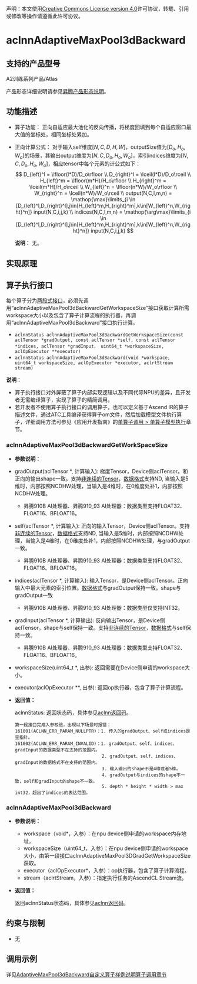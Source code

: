 声明：本文使用[Creative Commons License version 4.0](https://creativecommons.org/licenses/by/4.0/legalcode)许可协议，转载、引用或修改等操作请遵循此许可协议。

# aclnnAdaptiveMaxPool3dBackward

## 支持的产品型号

A2训练系列产品/Atlas

产品形态详细说明请参见[昇腾产品形态说明](https://www.hiascend.com/document/redirect/CannCommunityProductForm)。

## 功能描述

- 算子功能：
  正向自适应最大池化的反向传播，将梯度回填到每个自适应窗口最大值的坐标处，相同坐标处累加。
- 正向计算公式：
  对于输入self维度$[N,C,D,H,W]$，outputSize值为$[D_o,H_o,W_o]$的场景，其输出output维度为$[N,C,D_o,H_o,W_o]$，索引indices维度为$[N,C,D_o,H_o,W_o]$，相应tensor中每个元素的计公式如下：
  $$
  D_{left}^l = \lfloor(l*D)/D_o\rfloor \\
  D_{right}^l = \lceil(l*D)/D_o\rceil \\
  H_{left}^m = \lfloor(m*H)/H_o\rfloor \\
  H_{right}^m = \lceil(m*H)/H_o\rceil  \\
  W_{left}^n = \lfloor(n*W)/W_o\rfloor \\
  W_{right}^n = \lceil(n*W)/W_o\rceil  \\
  output(N,C,l,m,n) = \mathop{\max}\limits_{i \in [D_{left}^l,D_{right}^l],j\in[H_{left}^m,H_{right}^m],k\in[W_{left}^n,W_{right}^n]} input(N,C,i,j,k) \\
  indices(N,C,l,m,n) = \mathop{\arg\max}\limits_{i \in [D_{left}^l,D_{right}^l],j\in[H_{left}^m,H_{right}^m],k\in[W_{left}^n,W_{right}^n]} input(N,C,i,j,k)
  $$
  
  **说明：**
  无。

## 实现原理

## 算子执行接口

每个算子分为[两段式接口](common/两段式接口.md)，必须先调用“aclnnAdaptiveMaxPool3dBackwardGetWorkspaceSize”接口获取计算所需workspace大小以及包含了算子计算流程的执行器，再调用“aclnnAdaptiveMaxPool3dBackward”接口执行计算。

- `aclnnStatus aclnnAdaptiveMaxPool3dBackwardGetWorkspaceSize(const aclTensor *gradOutput, const aclTensor *self, const aclTensor *indices, aclTensor *gradInput， uint64_t *workspaceSize, aclOpExecutor **executor)`
- `aclnnStatus aclnnAdaptiveMaxPool3dBackward(void *workspace, uint64_t workspaceSize, aclOpExecutor *executor, aclrtStream stream)`

**说明**：

- 算子执行接口对外屏蔽了算子内部实现逻辑以及不同代际NPU的差异，且开发者无需编译算子，实现了算子的精简调用。
- 若开发者不使用算子执行接口的调用算子，也可以定义基于Ascend IR的算子描述文件，通过ATC工具编译获得算子om文件，然后加载模型文件执行算子，详细调用方法可参见《应用开发指南》的[单算子调用 > 单算子模型执行](https://hiascend.com/document/redirect/CannCommunityCppOpcall)章节。

### aclnnAdaptiveMaxPool3dBackwardGetWorkSpaceSize

- **参数说明：**
  
 - gradOutput(aclTensor \*, 计算输入): 梯度Tensor，Device侧aclTensor。和正向的输出shape一致。支持[非连续的Tensor](common/非连续的Tensor.md)，[数据格式](common/数据格式.md)支持ND, 当输入是5维时，内部按照NCDHW处理，当输入是4维时，在0维度处补1，内部按照NCDHW处理。
    
    - 昇腾910B AI处理器、昇腾910_93 AI处理器：数据类型支持FLOAT32、FLOAT16、BFLOAT16。
  - self(aclTensor \*, 计算输入): 正向的输入Tensor，Device侧aclTensor。支持[非连续的Tensor](common/非连续的Tensor.md)，[数据格式](common/数据格式.md)支持ND, 当输入是5维时，内部按照NCDHW处理，当输入是4维时，在0维度处补1，内部按照NCDHW处理，与gradOutput一致。
    
    - 昇腾910B AI处理器、昇腾910_93 AI处理器：数据类型支持FLOAT32、FLOAT16、BFLOAT16。
  - indices(aclTensor \*, 计算输入): 输入Tensor，是Device侧aclTensor。正向输入中最大元素的索引位置。[数据格式](common/数据格式.md)与gradOutput保持一致。shape与gradOutput一致
    
    - 昇腾910B AI处理器、昇腾910_93 AI处理器：数据类型仅支持INT32。
  - gradInput(aclTensor \*, 计算输出): 反向输出Tensor，是Device侧aclTensor。shape与self保持一致。支持[非连续的Tensor](common/非连续的Tensor.md)，[数据格式](common/数据格式.md)与self保持一致。
    
    - 昇腾910B AI处理器、昇腾910_93 AI处理器：数据类型支持FLOAT32、FLOAT16、BFLOAT16。
  - workspaceSize(uint64_t \*, 出参): 返回需要在Device侧申请的workspace大小。
  - executor(aclOpExecutor \*\*, 出参): 返回op执行器，包含了算子计算流程。
- **返回值：**
  
  aclnnStatus: 返回状态码，具体参见[aclnn返回码](common/aclnn返回码.md)。
  
  ```
  第一段接口完成入参校验，出现以下场景时报错：
  161001(ACLNN_ERR_PARAM_NULLPTR)：1. 传入的gradOutput、self或indices是空指针。
  161002(ACLNN_ERR_PARAM_INVALID)：1. gradOutput、self、indices、gradInput的数据类型不在支持的范围内。
                                   2. gradOutput、self、indices、gradInput的数据格式不在支持的范围内。
                                   3. 输入输出的shape不是4维或者5维。
                                   4. gradOutput与indices的shape不一致，self和gradInput的shape不一致。
                                   5. depth * height * width > max int32，超出了indices的表达范围。
  ```

### aclnnAdaptiveMaxPool3dBackward

- **参数说明：**
  
  - workspace（void*，入参）：在npu device侧申请的workspace内存地址。
  - workspaceSize（uint64_t，入参）：在npu device侧申请的workspace大小，由第一段接口aclnnAdaptiveMaxPool3DGradGetWorkspaceSize获取。
  - executor（aclOpExecutor*，入参）：op执行器，包含了算子计算流程。
  - stream（aclrtStream，入参）：指定执行任务的AscendCL Stream流。
- **返回值：**
  
  返回aclnnStatus状态码，具体参见[aclnn返回码](https://www.hiascend.com/document/detail/zh/CANNCommunityEdition/800alpha003/apiref/aolapi/context/common/aclnn%E8%BF%94%E5%9B%9E%E7%A0%81_fuse.md)。

## 约束与限制

- 无

## 调用示例

详见[AdaptiveMaxPool3dBackward自定义算子样例说明算子调用章节](../README.md#算子调用)
